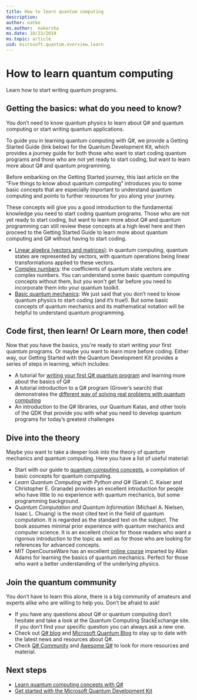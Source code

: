 ```yaml
---
title: How to learn quantum computing
description: 
author: natke
ms.author:  nakersha
ms.date: 10/23/2019
ms.topic: article
uid: microsoft.quantum.overview.learn
---
```


# How to learn quantum computing

Learn how to start writing quantum programs.

## Getting the basics: what do you need to know?

You don’t need to know quantum physics to learn about Q# and quantum computing or start writing quantum applications.

To guide you in learning quantum computing with Q#, we provide a Getting Started Guide (link below) for the Quantum Development Kit, which provides a journey guide for both those who want to start coding quantum programs and those who are not yet ready to start coding, but want to learn more about Q# and quantum programming.

Before embarking on the Getting Started journey, this last article on the “Five things to know about quantum computing” introduces you to some basic concepts that are especially important to understand quantum computing and points to further resources for you along your journey.

These concepts will give you a good introduction to the fundamental knowledge you need to start coding quantum programs.  Those who are not yet ready to start coding, but want to learn more about Q# and quantum programming can still review these concepts at a high level here and then proceed to the Getting Started Guide to learn more about quantum computing and Q# without having to start coding.

* [Linear algebra (vectors and matrices)](xref:microsoft.quantum.concepts.vectors): in quantum computing, quantum states are represented by vectors, with quantum operations being linear transformations applied to these vectors.
* [Complex numbers](https://en.wikipedia.org/wiki/Complex_number): the coefficients of quantum state vectors are complex numbers. You can understand some basic quantum computing concepts without them, but you won't get far before you need to incorporate them into your quantum toolkit.
* [Basic quantum mechanics](xref:microsoft.quantum.concepts.intro): We just said that you don’t need to know quantum physics to start coding (and it’s true!). But some basic concepts of quantum mechanics and its mathematical notation will be helpful to understand quantum programming.

## Code first, then learn! Or Learn more, then code!

Now that you have the basics, you're ready to start writing your first quantum programs.  Or maybe you want to learn more before coding.  Either way, our Getting Started with the Quantum Development Kit provides a series of steps in learning, which includes:

* A tutorial for [writing your first Q# quantum program](xref:microsoft.quantum.write-program) and learning more about the basics of Q#
* A tutorial introduction to a Q# program (Grover’s search) that demonstrates the [different way of solving real problems with quantum computing](xref:microsoft.quantum.quickstarts.search)
* An introduction to the Q# libraries, our Quantum Katas, and other tools of the QDK that provide you with what you need to develop quantum programs for today’s greatest challenges

## Dive into the theory

Maybe you want to take a deeper look into the theory of quantum mechanics and quantum computing. Here you have a list of useful material:

* Start with our guide to [quantum computing concepts](xref:microsoft.quantum.concepts.intro), a compilation of basic concepts for quantum computing.
* _Learn Quantum Computing with Python and Q#_ (Sarah C. Kaiser and Christopher E. Granade) provides an excellent introduction for people who have little to no experience with quantum mechanics, but some programming background.
* _Quantum Computation and Quantum Information_ (Michael A. Nielsen, Isaac L. Chuang) is the most cited text in the field of quantum computation. It is regarded as the standard text on the subject. The book assumes minimal prior experience with quantum mechanics and computer science. It is an excellent choice for those readers who want a rigorous introduction to the topic as well as for those who are looking for references for advanced concepts.
* MIT OpenCourseWare has an excellent [online course](https://www.youtube.com/watch?v=lZ3bPUKo5zc&list=PLUl4u3cNGP61-9PEhRognw5vryrSEVLPr) imparted by Allan Adams for learning the basics of quantum mechanics. Perfect for those who want a better understanding of the underlying physics.

## Join the quantum community

You don’t have to learn this alone, there is a big community of amateurs and experts alike who are willing to help you. Don’t be afraid to ask!

* If you have any questions about Q# or quantum computing don’t hesitate and take a look at the Quantum Computing StackExchange site. If you don’t find your specific question you can always ask a new one. 
* Check out [Q# blog](https://devblogs.microsoft.com/qsharp/) and [Microsoft Quantum Blog](https://cloudblogs.microsoft.com/quantum/) to stay up to date with the latest news and resources about Q#.
* Check [Q# Community](https://qsharp.community/) and [Awesome Q#](https://project-awesome.org/ebraminio/awesome-qsharp) to look for more resources and material.

## Next steps

* [Learn quantum computing concepts with Q#](xref:microsoft.quantum.write-program)
* [Get started with the Microsoft Quantum Development Kit](xref:microsoft.quantum.welcome)
